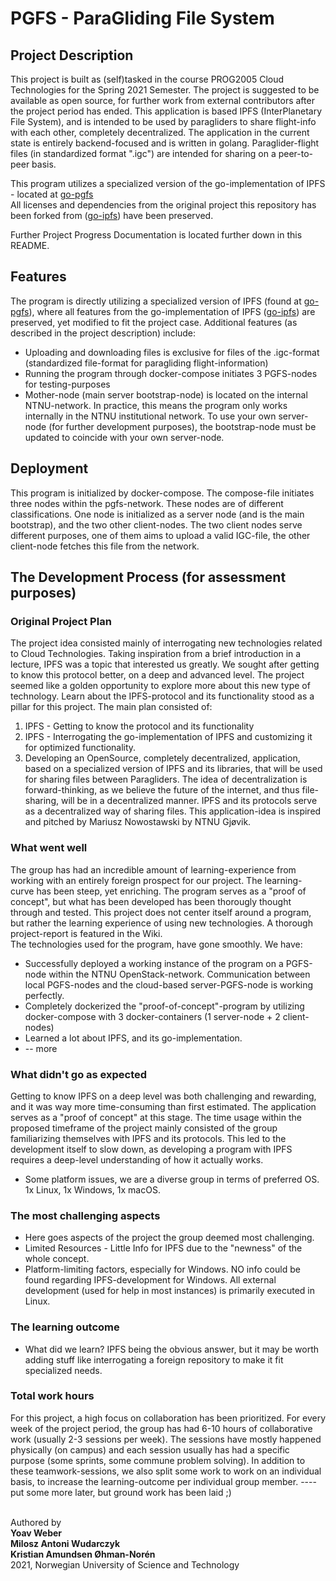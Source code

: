 # PGFS - ParaGliding File System
## Project Description
This project is built as (self)tasked in the course PROG2005 Cloud Technologies for the Spring 2021 Semester. The project is suggested to be available as open source, for further work from external contributors after the project period has ended.
This application is based IPFS (InterPlanetary File System), and is intended to be used by paragliders to share flight-info with each other, completely decentralized. The application in the current state is entirely backend-focused and is written in golang.
Paraglider-flight files (in standardized format ".igc") are intended for sharing on a peer-to-peer basis.

This program utilizes a specialized version of the go-implementation of IPFS - located at [go-pgfs](https://github.com/yoavweber/go-pgfs)<br>
All licenses and dependencies from the original project this repository has been forked from ([go-ipfs](https://github.com/ipfs/go-ipfs)) have been preserved.

Further Project Progress Documentation is located further down in this README.

## Features
The program is directly utilizing a specialized version of IPFS (found at [go-pgfs](https://github.com/yoavweber/go-pgfs)), where all features from the go-implementation of IPFS ([go-ipfs](https://github.com/ipfs/go-ipfs)) are preserved, yet modified to fit the project case. Additional features (as described in the project description) include:
* Uploading and downloading files is exclusive for files of the .igc-format (standardized file-format for paragliding flight-information)
* Running the program through docker-compose initiates 3 PGFS-nodes for testing-purposes
* Mother-node (main server bootstrap-node) is located on the internal NTNU-network. In practice, this means the program only works internally in the NTNU institutional network. To use your own server-node (for further development purposes), the bootstrap-node must be updated to coincide with your own server-node.

## Deployment
This program is initialized by docker-compose. The compose-file initiates three nodes within the pgfs-network. These nodes are of different classifications. One node is initialized as a server node (and is the main bootstrap), and the two other client-nodes. The two client nodes serve different purposes, one of them aims to upload a valid IGC-file, the other client-node fetches this file from the network.

## The Development Process (for assessment purposes)
### Original Project Plan
The project idea consisted mainly of interrogating new technologies related to Cloud Technologies. Taking inspiration from a brief introduction in a lecture, IPFS was a topic that interested us greatly. We sought after getting to know this protocol better, on a deep and advanced level. The project seemed like a golden opportunity to explore more about this new type of technology. Learn about the IPFS-protocol and its functionality stood as a pillar for this project. The main plan consisted of:
1. IPFS - Getting to know the protocol and its functionality
2. IPFS - Interrogating the go-implementation of IPFS and customizing it for optimized functionality.
3. Developing an OpenSource, completely decentralized, application, based on a specialized version of IPFS and its libraries, that will be used for sharing files between Paragliders. The idea of decentralization is forward-thinking, as we believe the future of the internet, and thus file-sharing, will be in a decentralized manner. IPFS and its protocols serve as a decentralized way of sharing files. This application-idea is inspired and pitched by Mariusz Nowostawski by NTNU Gjøvik.
### What went well
The group has had an incredible amount of learning-experience from working with an entirely foreign prospect for our project. The learning-curve has been steep, yet enriching. The program serves as a "proof of concept", but what has been developed has been thorougly thought through and tested. This project does not center itself around a program, but rather the learning experience of using new technologies. A thorough project-report is featured in the Wiki. <br>
The technologies used for the program, have gone smoothly. We have:
* Successfully deployed a working instance of the program on a PGFS-node within the NTNU OpenStack-network. Communication between local PGFS-nodes and the cloud-based server-PGFS-node is working perfectly.
* Completely dockerized the "proof-of-concept"-program by utilizing docker-compose with 3 docker-containers (1 server-node + 2 client-nodes)
* Learned a lot about IPFS, and its go-implementation.
* -- more
### What didn't go as expected
Getting to know IPFS on a deep level was both challenging and rewarding, and it was way more time-consuming than first estimated. The application serves as a "proof of concept" at this stage. The time usage within the proposed timeframe of the project mainly consisted of the group familiarizing themselves with IPFS and its protocols. This led to the development itself to slow down, as developing a program with IPFS requires a deep-level understanding of how it actually works. 
* Some platform issues, we are a diverse group in terms of preferred OS. 1x Linux, 1x Windows, 1x macOS.
### The most challenging aspects
* Here goes aspects of the project the group deemed most challenging.
* Limited Resources - Little Info for IPFS due to the "newness" of the whole concept.
* Platform-limiting factors, especially for Windows. NO info could be found regarding IPFS-development for Windows. All external development (used for help in most instances) is primarily executed in Linux.
### The learning outcome
* What did we learn? IPFS being the obvious answer, but it may be worth adding stuff like interrogating a foreign repository to make it fit specialized needs.
### Total work hours
For this project, a high focus on collaboration has been prioritized. For every week of the project period, the group has had 6-10 hours of collaborative work (usually 2-3 sessions per week). The sessions have mostly happened physically (on campus) and each session usually has had a specific purpose (some sprints, some commune problem solving). In addition to these teamwork-sessions, we also split some work to work on an individual basis, to increase the learning-outcome per individual group member. ----put some more later, but ground work has been laid ;)



<br>Authored by<br>
<b>Yoav Weber</b><br>
<b>Milosz Antoni Wudarczyk</b><br>
<b>Kristian Amundsen Øhman-Norén</b><br>
2021, Norwegian University of Science and Technology
